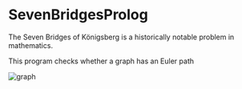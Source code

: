 # SevenBridgesProlog
The Seven Bridges of Königsberg is a historically notable problem in mathematics.

  
This program checks whether a graph has an Euler path



![graph](https://github.com/Fantomext/SevenBridgesProlog/assets/96086777/906bdfc1-feae-4389-934b-c0fc30c4b52f)
